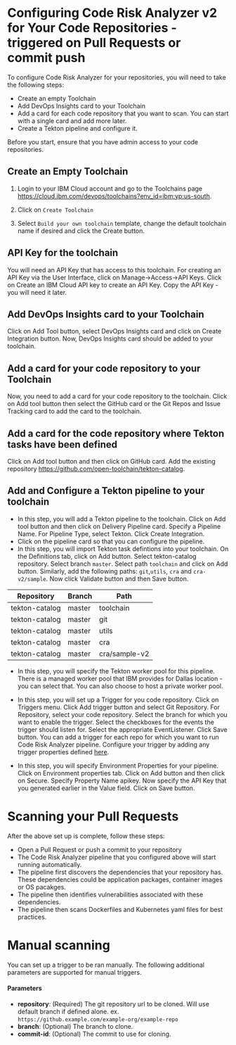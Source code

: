 # Configuring Code Risk Analyzer v2 for Your Code Repositories - triggered on Pull Requests or commit push
To configure Code Risk Analyzer for your repositories, you will need to take the following steps:
- Create an empty Toolchain
- Add DevOps Insights card to your Toolchain
- Add a card for each code repository that you want to scan.  You can start with a single card and add more later.
- Create a Tekton pipeline and configure it.  

Before you start, ensure that you have admin access to your code repositories.

## Create an Empty Toolchain
1. Login to your IBM Cloud account and go to the Toolchains page https://cloud.ibm.com/devops/toolchains?env_id=ibm:yp:us-south.  

2. Click on  `Create Toolchain`

3.  Select `Build your own toolchain` template, change the default toolchain name if desired and click the Create button.

## API Key for the toolchain
You will need an API Key that has access to this toolchain.  For creating an API Key via the User Interface, click on Manage->Access->API Keys.  Click on Create an IBM Cloud API key to create an API Key.  Copy the API Key - you will need it later.

## Add DevOps Insights card to your Toolchain
Click on Add Tool button, select DevOps Insights card and click on Create Integration button.  Now, DevOps Insights card should be added to your toolchain.

## Add a card for your code repository to your Toolchain
Now, you need to add a card for your code repository to the toolchain.  Click on Add tool button then select the GitHub card or the Git Repos and Issue Tracking card to add the card to the toolchain.

## Add a card for the code repository where Tekton tasks have been defined
Click on Add tool button and then click on GitHub card.  Add the existing repository https://github.com/open-toolchain/tekton-catalog.

## Add and Configure a Tekton pipeline to your toolchain
- In this step, you will add a Tekton pipeline to the toolchain. Click on Add tool button and then click on Delivery Pipeline card.  Specify a Pipeline Name. For Pipeline Type, select Tekton.  Click Create Integration.
- Click on the pipeline card so that you can configure the pipeline.
- In this step, you will import Tekton task defintions into your toolchain. On the Definitions tab, click on Add button.  Select tekton-catalog repository.  Select branch `master`. Select path `toolchain` and click on Add button.  Similarly, add the following paths:  `git`,`utils`, `cra` and `cra-v2/sample`.  Now click Validate button and then Save button.

| Repository        | Branch | Path           |
| ----------------- | ------ | -------------- |
| tekton-catalog	| master | toolchain      |
| tekton-catalog	| master | git            |
| tekton-catalog	| master | utils          |
| tekton-catalog	| master | cra            |
| tekton-catalog	| master | cra/sample-v2  |


- In this step, you will specify the Tekton worker pool for this pipeline. There is a managed worker pool that IBM provides for Dallas location - you can select that.  You can also choose to host a private worker pool.

- In this step, you will set up a Trigger for you code repository.  Click on Triggers menu. Click Add trigger button and select Git Repository.  For Repository, select your code repository.  Select the branch for which you want to enable the trigger.  Select the checkboxes for the events the trigger should listen for.  Select the appropriate EventListener. Click Save button.  You can add a trigger for each repo for which you want to run Code Risk Analyzer pipeline. Configure your trigger by adding any trigger properties defined [here](../README.md).

- In this step, you will specify Environment Properties for your pipeline. Click on Environment properties tab. Click on Add button and then click on Secure. Specify Property Name apikey. Now specify the API Key that you generated earlier in the Value field.  Click on Save button.

# Scanning your Pull Requests
After the above set up is complete, follow these steps:
- Open a Pull Request or push a commit to your repository
- The Code Risk Analyzer pipeline that you configured above will start running automatically. 
- The pipeline first discovers the dependencies that your repository has.  These dependencies could be application packages, container images or OS pacakges. 
- The pipeline then identifies vulnerabilities associated with these dependencies.
- The pipeline then scans Dockerfiles and Kubernetes yaml files for best practices.

# Manual scanning
You can set up a trigger to be ran manually. The following additional parameters are supported for manual triggers.

#### Parameters

  - **repository**: (Required) The git repository url to be cloned. Will use default branch if defined alone. ex. `https://github.example.com/example-org/example-repo`
  - **branch**: (Optional) The branch to clone.
  - **commit-id**: (Optional) The commit to use for cloning.
